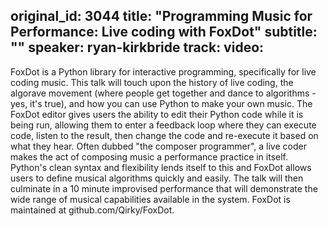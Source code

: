original_id: 3044
title: "Programming Music for Performance: Live coding with FoxDot"
subtitle: ""
speaker: ryan-kirkbride
track: 
video:
---
FoxDot is a Python library for interactive programming, specifically for live coding music. This talk will touch upon the history of live coding, the algorave movement (where people get together and dance to algorithms - yes, it's true), and how you can use Python to make your own music. The FoxDot editor gives users the ability to edit their Python code while it is being run, allowing them to enter a feedback loop where they can execute code, listen to the result, then change the code and re-execute it based on what they hear. Often dubbed "the composer programmer", a live coder makes the act of composing music a performance practice in itself. Python's clean syntax and flexibility lends itself to this and FoxDot allows users to define musical algorithms quickly and easily. The talk will then culminate in a 10 minute improvised performance that will demonstrate the wide range of musical capabilities available in the system. FoxDot is maintained at github.com/Qirky/FoxDot.
